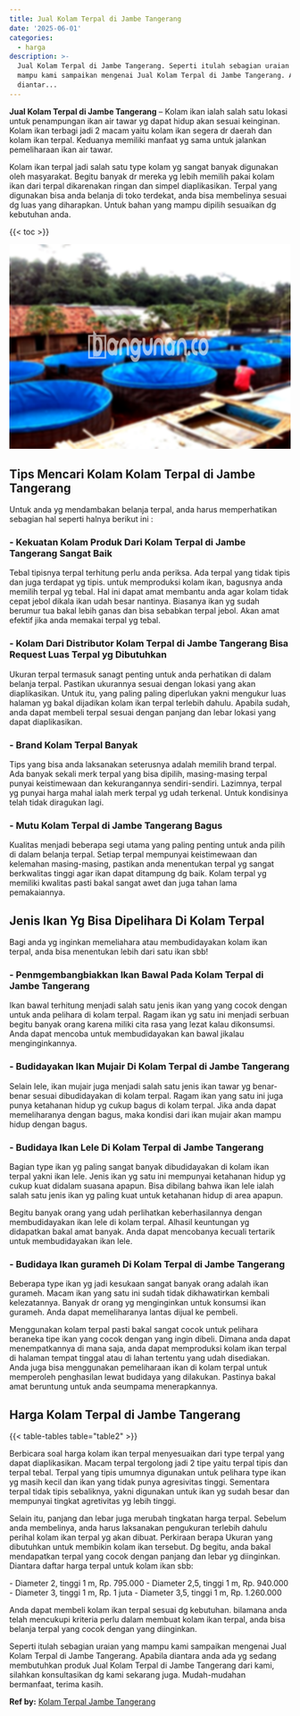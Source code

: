 ```yaml
---
title: Jual Kolam Terpal di Jambe Tangerang
date: '2025-06-01'
categories:
  - harga
description: >-
  Jual Kolam Terpal di Jambe Tangerang. Seperti itulah sebagian uraian yang
  mampu kami sampaikan mengenai Jual Kolam Terpal di Jambe Tangerang. Apabila
  diantar...
---
```


**Jual Kolam Terpal di Jambe Tangerang** – Kolam ikan ialah salah satu lokasi untuk penampungan ikan air tawar yg dapat hidup akan sesuai keinginan. Kolam ikan terbagi jadi 2 macam yaitu kolam ikan segera dr daerah dan kolam ikan terpal. Keduanya memiliki manfaat yg sama untuk jalankan pemeliharaan ikan air tawar.

Kolam ikan terpal jadi salah satu type kolam yg sangat banyak digunakan oleh masyarakat. Begitu banyak dr mereka yg lebih memilih pakai kolam ikan dari terpal dikarenakan ringan dan simpel diaplikasikan. Terpal yang digunakan bisa anda belanja di toko terdekat, anda bisa membelinya sesuai dg luas yang diharapkan. Untuk bahan yang mampu dipilih sesuaikan dg kebutuhan anda.

{{< toc >}}

![Jual Kolam Terpal di Jambe Tangerang](/images/jual-kolam-terpal-37.png)

## Tips Mencari Kolam Kolam Terpal di Jambe Tangerang

Untuk anda yg mendambakan belanja terpal, anda harus memperhatikan sebagian hal seperti halnya berikut ini :

### \- Kekuatan Kolam Produk Dari Kolam Terpal di Jambe Tangerang Sangat Baik

Tebal tipisnya terpal terhitung perlu anda periksa. Ada terpal yang tidak tipis dan juga terdapat yg tipis. untuk memproduksi kolam ikan, bagusnya anda memilih terpal yg tebal. Hal ini dapat amat membantu anda agar kolam tidak cepat jebol dikala ikan udah besar nantinya. Biasanya ikan yg sudah berumur tua bakal lebih ganas dan bisa sebabkan terpal jebol. Akan amat efektif jika anda memakai terpal yg tebal.

### \- Kolam Dari Distributor Kolam Terpal di Jambe Tangerang Bisa Request Luas Terpal yg Dibutuhkan

Ukuran terpal termasuk sanagt penting untuk anda perhatikan di dalam belanja terpal. Pastikan ukurannya sesuai dengan lokasi yang akan diaplikasikan. Untuk itu, yang paling paling diperlukan yakni mengukur luas halaman yg bakal dijadikan kolam ikan terpal terlebih dahulu. Apabila sudah, anda dapat membeli terpal sesuai dengan panjang dan lebar lokasi yang dapat diaplikasikan.

### \- Brand Kolam Terpal Banyak

Tips yang bisa anda laksanakan seterusnya adalah memilih brand terpal. Ada banyak sekali merk terpal yang bisa dipilih, masing-masing terpal punyai keistimewaan dan kekurangannya sendiri-sendiri. Lazimnya, terpal yg punyai harga mahal ialah merk terpal yg udah terkenal. Untuk kondisinya telah tidak diragukan lagi.

### \- Mutu Kolam Terpal di Jambe Tangerang Bagus

Kualitas menjadi beberapa segi utama yang paling penting untuk anda pilih di dalam belanja terpal. Setiap terpal mempunyai keistimewaan dan kelemahan masing-masing, pastikan anda menentukan terpal yg sangat berkwalitas tinggi agar ikan dapat ditampung dg baik. Kolam terpal yg memiliki kwalitas pasti bakal sangat awet dan juga tahan lama pemakaiannya.

## Jenis Ikan Yg Bisa Dipelihara Di Kolam Terpal

Bagi anda yg inginkan memeliahara atau membudidayakan kolam ikan terpal, anda bisa menentukan lebih dari satu ikan sbb!

### \- Penmgembangbiakkan Ikan Bawal Pada Kolam Terpal di Jambe Tangerang

Ikan bawal terhitung menjadi salah satu jenis ikan yang yang cocok dengan untuk anda pelihara di kolam terpal. Ragam ikan yg satu ini menjadi serbuan begitu banyak orang karena miliki cita rasa yang lezat kalau dikonsumsi. Anda dapat mencoba untuk membudidayakan kan bawal jikalau menginginkannya.

### \- Budidayakan Ikan Mujair Di Kolam Terpal di Jambe Tangerang

Selain lele, ikan mujair juga menjadi salah satu jenis ikan tawar yg benar-benar sesuai dibudidayakan di kolam terpal. Ragam ikan yang satu ini juga punya ketahanan hidup yg cukup bagus di kolam terpal. Jika anda dapat memeliharanya dengan bagus, maka kondisi dari ikan mujair akan mampu hidup dengan bagus.

### \- Budidaya Ikan Lele Di Kolam Terpal di Jambe Tangerang

Bagian type ikan yg paling sangat banyak dibudidayakan di kolam ikan terpal yakni ikan lele. Jenis ikan yg satu ini mempunyai ketahanan hidup yg cukup kuat didalam suasana apapun. Bisa dibilang bahwa ikan lele ialah salah satu jenis ikan yg paling kuat untuk ketahanan hidup di area apapun.

Begitu banyak orang yang udah perlihatkan keberhasilannya dengan membudidayakan ikan lele di kolam terpal. Alhasil keuntungan yg didapatkan bakal amat banyak. Anda dapat mencobanya kecuali tertarik untuk membudidayakan ikan lele.

### \- Budidaya Ikan gurameh Di Kolam Terpal di Jambe Tangerang

Beberapa type ikan yg jadi kesukaan sangat banyak orang adalah ikan gurameh. Macam ikan yang satu ini sudah tidak dikhawatirkan kembali kelezatannya. Banyak dr orang yg menginginkan untuk konsumsi ikan gurameh. Anda dapat memeliharanya lantas dijual ke pembeli.

Menggunakan kolam terpal pasti bakal sangat cocok untuk pelihara beraneka tipe ikan yang cocok dengan yang ingin dibeli. Dimana anda dapat menempatkannya di mana saja, anda dapat memproduksi kolam ikan terpal di halaman tempat tinggal atau di lahan tertentu yang udah disediakan. Anda juga bisa menggunakan pemeliharaan ikan di kolam terpal untuk memperoleh penghasilan lewat budidaya yang dilakukan. Pastinya bakal amat beruntung untuk anda seumpama menerapkannya.

## Harga Kolam Terpal di Jambe Tangerang

{{< table-tables table="table2" >}}

Berbicara soal harga kolam ikan terpal menyesuaikan dari type terpal yang dapat diaplikasikan. Macam terpal tergolong jadi 2 tipe yaitu terpal tipis dan terpal tebal. Terpal yang tipis umumnya digunakan untuk pelihara type ikan yg masih kecil dan ikan yang tidak punya agresivitas tinggi. Sementara terpal tidak tipis sebaliknya, yakni digunakan untuk ikan yg sudah besar dan mempunyai tingkat agretivitas yg lebih tinggi.

Selain itu, panjang dan lebar juga merubah tingkatan harga terpal. Sebelum anda membelinya, anda harus laksanakan pengukuran terlebih dahulu perihal kolam ikan terpal yg akan dibuat. Perkiraan berapa Ukuran yang dibutuhkan untuk membikin kolam ikan tersebut. Dg begitu, anda bakal mendapatkan terpal yang cocok dengan panjang dan lebar yg diinginkan. Diantara daftar harga terpal untuk kolam ikan sbb:

\- Diameter 2, tinggi 1 m, Rp. 795.000 - Diameter 2,5, tinggi 1 m, Rp. 940.000 - Diameter 3, tinggi 1 m, Rp. 1 juta - Diameter 3,5, tinggi 1 m, Rp. 1.260.000

Anda dapat membeli kolam ikan terpal sesuai dg kebutuhan. bilamana anda telah mencukupi kriteria perlu dalam membuat kolam ikan terpal, anda bisa belanja terpal yang cocok dengan yang diinginkan.

Seperti itulah sebagian uraian yang mampu kami sampaikan mengenai Jual Kolam Terpal di Jambe Tangerang. Apabila diantara anda ada yg sedang membutuhkan produk Jual Kolam Terpal di Jambe Tangerang dari kami, silahkan konsultasikan dg kami sekarang juga. Mudah-mudahan bermanfaat, terima kasih.

**Ref by:** [Kolam Terpal Jambe Tangerang](https://id.wikipedia.org/wiki/Kolam)
